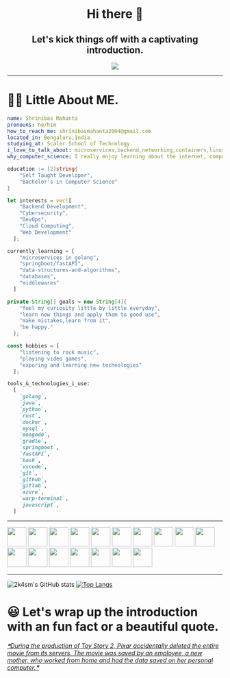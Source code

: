 <div align=center>

# Hi there 👋 
## Let's kick things off with a captivating introduction.

<img src="https://media1.giphy.com/media/v1.Y2lkPTc5MGI3NjExaGlwczh0YTh1dzdkc2NjdTNtdDczaDhqd2k5OGFsNnI4dnZ5OWtjZSZlcD12MV9pbnRlcm5hbF9naWZfYnlfaWQmY3Q9Zw/OocLVILtd7ybm/giphy.gif">

</div>

---

# :man_technologist: Little About ME.
```yaml
name: Shrinibas Mahanta
pronouns: he/him
how_to_reach_me: shrinibasmahanta2004@gmail.com
located_in: Bengaluru,India
studying_at: Scaler School of Technology.
i_love_to_talk_about: microservices,backend,networking,containers,linux,etc.
why_computer_science: I really enjoy learning about the internet, computers, and new technologies.
```
```go
education := [2]string{
    "Self Taught Developer",
    "Bachelor's in Computer Science"
}
```
```rust
let interests = vec![
    "Backend Development",
    "Cybersecurity",
    "DevOps",
    "Cloud Computing",
    "Web Development"
  ];
```
```python
currently_learning = [
    "microservices in golang",
    "springboot/fastAPI",
    "data-structures-and-algorithms",
    "databases",
    "middlewares"
  ]
```
```java
private String[] goals = new String[4]{
    "fuel my curiosity little by little everyday",
    "learn new things and apply them to good use",
    "make mistakes,learn from it",
    "be happy."
  };
```
```javascript
const hobbies = [
    "listening to rock music",
    "playing video games",
    "exporing and learning new technologies"
  ];
```
```markdown
tools_&_technologies_i_use:
  [
    `golang`,
    `java`,
    `python`,
    `rust`,
    `docker`,
    `mysql`,
    `mongodb`,
    `gradle`,
    `springboot`,
    `fastAPI`,
    `bash`,
    `vscode`,
    `git`,
    `github`,
    `gitlab`,
    `azure`,
    `warp-terminal`,
    `javascript`,
  ]

```
---
<p align="left">
  <img src="https://cdn.jsdelivr.net/gh/devicons/devicon@latest/icons/go/go-original.svg" width="45" height="45"/>
  <img src="https://cdn.jsdelivr.net/gh/devicons/devicon@latest/icons/java/java-original.svg" width="45" height="45"/>
  <img src="https://cdn.jsdelivr.net/gh/devicons/devicon@latest/icons/python/python-original.svg" width="45" height="45"/>
  <img src="https://cdn.jsdelivr.net/gh/devicons/devicon@latest/icons/rust/rust-original.svg" width="45" height="45"/>
  <img src="https://cdn.jsdelivr.net/gh/devicons/devicon@latest/icons/docker/docker-original.svg" width="45" height="45"/>
  <img src="https://cdn.jsdelivr.net/gh/devicons/devicon@latest/icons/mysql/mysql-original.svg" width="45" height="45"/>
  <img src="https://cdn.jsdelivr.net/gh/devicons/devicon@latest/icons/mongodb/mongodb-original.svg" width="45" height="45"/>
  <img src="https://cdn.jsdelivr.net/gh/devicons/devicon@latest/icons/gradle/gradle-original.svg" width="45" height="45"/>
  <img src="https://cdn.jsdelivr.net/gh/devicons/devicon@latest/icons/spring/spring-original.svg" width="45" height="45"/>
  <img src="https://cdn.jsdelivr.net/gh/devicons/devicon@latest/icons/fastapi/fastapi-original.svg" width="45" height="45"/>
  <img src="https://cdn.jsdelivr.net/gh/devicons/devicon@latest/icons/bash/bash-original.svg" width="45" height="45"/>
  <img src="https://cdn.jsdelivr.net/gh/devicons/devicon@latest/icons/vscode/vscode-original.svg" width="45" height="45"/>
  <img src="https://cdn.jsdelivr.net/gh/devicons/devicon@latest/icons/git/git-original.svg" width="45" height="45"/>
  <img src="https://cdn.jsdelivr.net/gh/devicons/devicon@latest/icons/github/github-original.svg" width="45" height="45"/> 
  <img src="https://cdn.jsdelivr.net/gh/devicons/devicon@latest/icons/gitlab/gitlab-original.svg" width="45" height="45"/>
  <img src="https://cdn.jsdelivr.net/gh/devicons/devicon@latest/icons/azure/azure-original.svg" width="45" height="45"/>
  <img src="https://cdn.jsdelivr.net/gh/devicons/devicon@latest/icons/javascript/javascript-plain.svg" width="45" height="45"/>
</p>

---



![2k4sm's GitHub stats](https://github-readme-stats.vercel.app/api?username=2k4sm&show_icons=true&theme=tokyonight&layout=compact)
[![Top Langs](https://github-readme-stats.vercel.app/api/top-langs/?username=2k4sm&exclude_repo=aerofitAnalysis&theme=tokyonight&layout=compact)](https://github.com/2k4sm)

# :smiley: Let's wrap up the introduction with an fun fact or a beautiful quote.
  <a href='https://github.com/marketplace/actions/quote-readme' align=center>
    <!--STARTS_HERE_QUOTE_README-->
<i>❝During the production of Toy Story 2, Pixar accidentally deleted the entire movie from its servers. The movie was saved by an employee, a new mother, who worked from home and had the data saved on her personal computer.❞</i>
<!--ENDS_HERE_QUOTE_README-->
  </a>



